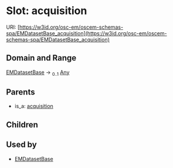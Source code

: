 
# Slot: acquisition



URI: [https://w3id.org/osc-em/oscem-schemas-spa/EMDatasetBase_acquisition](https://w3id.org/osc-em/oscem-schemas-spa/EMDatasetBase_acquisition)


## Domain and Range

[EMDatasetBase](EMDatasetBase.md) &#8594;  <sub>0..1</sub> [Any](Any.md)

## Parents

 *  is_a: [acquisition](acquisition.md)

## Children


## Used by

 * [EMDatasetBase](EMDatasetBase.md)
